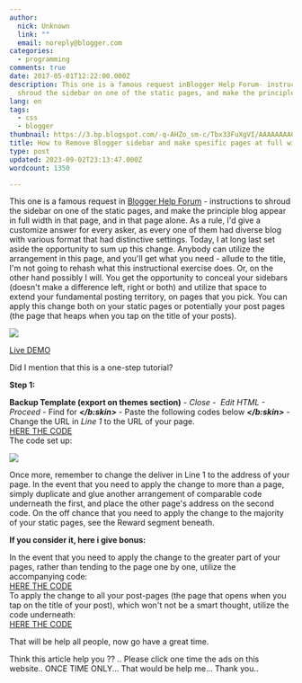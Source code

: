 ```yaml
---
author:
  nick: Unknown
  link: ""
  email: noreply@blogger.com
categories:
  - programming
comments: true
date: 2017-05-01T12:22:00.000Z
description: This one is a famous request inBlogger Help Forum- instructions to
  shroud the sidebar on one of the static pages, and make the principle
lang: en
tags:
  - css
  - blogger
thumbnail: https://3.bp.blogspot.com/-q-AHZo_sm-c/Tbx33FuXgVI/AAAAAAAAC2I/h9SaOe4k_AE/s500/0.jpg
title: How to Remove Blogger sidebar and make spesific pages at full width
type: post
updated: 2023-09-02T23:13:47.000Z
wordcount: 1350

---
```


This one is a famous request in [Blogger Help Forum](http://www.google.com/support/forum/p/blogger?hl=en) - instructions to shroud the sidebar on one of the static pages, and make the principle blog appear in full width in that page, and in that page alone. As a rule, I'd give a customize answer for every asker, as every one of them had diverse blog with various format that had distinctive settings. Today, I at long last set aside the opportunity to sum up this change. Anybody can utilize the arrangement in this page, and you'll get what you need - allude to the title, I'm not going to rehash what this instructional exercise does. Or, on the other hand possibly I will. You get the opportunity to conceal your sidebars (doesn't make a difference left, right or both) and utilize that space to extend your fundamental posting territory, on pages that you pick. You can apply this change both on your static pages or potentially your post pages (the page that heaps when you tap on the title of your posts).

  

[![](https://3.bp.blogspot.com/-q-AHZo_sm-c/Tbx33FuXgVI/AAAAAAAAC2I/h9SaOe4k_AE/s500/0.jpg)](http://3.bp.blogspot.com/-q-AHZo_sm-c/Tbx33FuXgVI/AAAAAAAAC2I/h9SaOe4k_AE/s1600/0.jpg)

  
[Live DEMO](http://www.test6.southernspeakers.net/p/no-sidebar.html)  
  
Did I mention that this is a one-step tutorial?  
[](https://draft.blogger.com/null)  

**Step 1:**   
  
**Backup Template (export on themes section)** _- Close -  Edit HTML - Proceed -_ Find for _**</b:skin>**_ - Paste the following codes below _**</b:skin>**_ - Change the URL in _Line 1_ to the URL of your page.  
[HERE THE CODE](https://gist.githubusercontent.com/dimaslanjaka/7c84830dd04bc5dded564316bf3a8499/raw/f1efe59bc0cbf2ad3e5946fa25c20c2752c8389b/code1.html)  
The code set up:  
  

[![](https://2.bp.blogspot.com/-vJOGem9y2bY/Tbx34ljlZ_I/AAAAAAAAC2M/TPqITQahN98/s500/1.jpg)](http://2.bp.blogspot.com/-vJOGem9y2bY/Tbx34ljlZ_I/AAAAAAAAC2M/TPqITQahN98/s1600/1.jpg)

Once more, remember to change the deliver in Line 1 to the address of your page. In the event that you need to apply the change to more than a page, simply duplicate and glue another arrangement of comparable code underneath the first, and place the other page's address on the second code. On the off chance that you need to apply the change to the majority of your static pages, see the Reward segment beneath.  
  
  
**If you consider it, here i give bonus:**  
  
In the event that you need to apply the change to the greater part of your pages, rather than tending to the page one by one, utilize the accompanying code:  
[HERE THE CODE](https://gist.githubusercontent.com/dimaslanjaka/7c84830dd04bc5dded564316bf3a8499/raw/f1efe59bc0cbf2ad3e5946fa25c20c2752c8389b/code2.html)  
To apply the change to all your post-pages (the page that opens when you tap on the title of your post), which won't not be a smart thought, utilize the code underneath:  
[HERE THE CODE](https://gist.githubusercontent.com/dimaslanjaka/7c84830dd04bc5dded564316bf3a8499/raw/f1efe59bc0cbf2ad3e5946fa25c20c2752c8389b/code3.html)

  
That will be help all people, now go have a great time.  
  
Think this article help you ?? .. Please click one time the ads on this website.. ONCE TIME ONLY... That would be help me... Thank you..